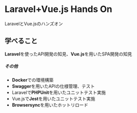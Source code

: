 # Laravel+Vue.js Hands On

LaravelとVue.jsのハンズオン

## 学べること

**Laravel**を使ったAPI開発の知見、**Vue.js**を用いたSPA開発の知見

##### その他
- **Docker**での環境構築
- **Swagger**を用いたAPIの仕様管理、テスト
- Laravelで**PHPUnit**を用いたユニットテスト実施
- Vue.jsで**Jest**を用いたユニットテスト実施
- **Browsersync**を用いたホットリロード
